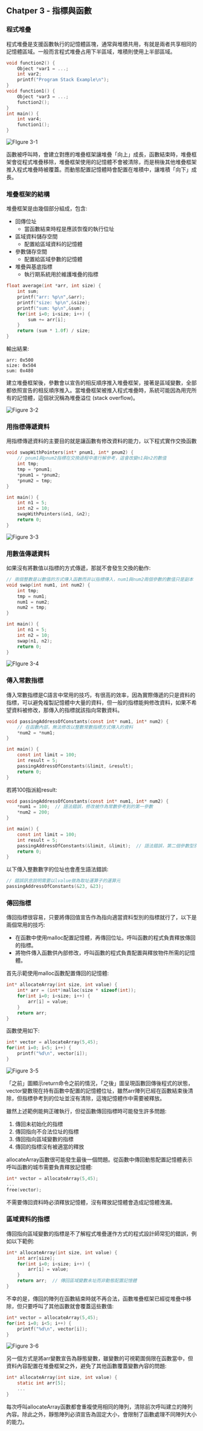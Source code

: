 ## Chatper 3 - 指標與函數
### 程式堆疊
程式堆疊是支援函數執行的記憶體區塊，通常與堆積共用，有就是兩者共享相同的記憶體區域。一般而言程式堆疊占用下半區域，堆積則使用上半部區域。

```c
void function2() {
    Object *var1 = ...;
    int var2;
    printf("Program Stack Example\n");
}
void function1() {
    Object *var3 = ...;
    function2();
}
int main() {
    int var4;
    function1();
}
```

![FIgure 3-1](./Fig/Figure3-1.png)

函數被呼叫時，會建立對應的堆疊框架讓堆疊「向上」成長，函數結束時，堆疊框架會從程式堆疊移除，堆疊框架使用的記憶體不會被清除，而是稍後其他堆疊框架推入程式堆疊時被覆蓋。而動態配置記憶體時會配置在堆積中，讓堆積「向下」成長。

### 堆疊框架的結構
堆疊框架是由幾個部分組成，包含:
* 回傳位址
    - 當函數結束時程是應該恢復的執行位址
* 區域資料儲存空間
    - 配置給區域資料的記憶體
* 參數儲存空間
    - 配置給區域參數的記憶體
* 堆疊與基底指標
    - 執行期系統用於維護堆疊的指標

```c
float average(int *arr, int size) {
    int sum;
    printf("arr: %p\n",&arr);
    printf("size: %p\n",&size);
    printf("sum: %p\n",&sum);
    for(int i=0; i<size; i++) {
        sum += arr[i];
    }
    return (sum * 1.0f) / size;
}
```

輸出結果:
```shell
arr: 0x500
size: 0x504
sum: 0x480
```

建立堆疊框架後，參數會以宣告的相反順序推入堆疊框架，接著是區域變數，全部都依照宣告的相反順序推入。當堆疊框架被推入程式堆疊時，系統可能因為用完所有的記憶體，這個狀況稱為堆疊溢位 (stack overflow)。

![Figure 3-2](./Fig/Figure3-2.png)

### 用指標傳遞資料
用指標傳遞資料的主要目的就是讓函數有修改資料的能力，以下程式實作交換函數
```c
void swapWithPointers(int* pnum1, int* pnum2) {
    // pnum1與pnum2指標在交換過程中進行解參考，這會改變n1與n2的數值
    int tmp;
    tmp = *pnum1;
    *pnum1 = *pnum2;
    *pnum2 = tmp;
}

int main() {
    int n1 = 5;
    int n2 = 10;
    swapWithPointers(&n1, &n2);
    return 0;
}
```

![Figure 3-3](./Fig/Figure3-3.png)

### 用數值傳遞資料
如果沒有將數值以指標的方式傳遞，那就不會發生交換的動作:
```c
// 兩個整數是以數值的方式傳入函數而非以指標傳入，num1與num2兩個參數的數值只是副本
void swap(int num1, int num2) {
    int tmp;
    tmp = num1;
    num1 = num2;
    num2 = tmp;
}

int main() {
    int n1 = 5;
    int n2 = 10;
    swap(n1, n2);
    return 0;
}
```

![FIgure 3-4](./Fig/Figure3-4.png)

### 傳入常數指標
傳入常數指標是C語言中常用的技巧，有很高的效率，因為實際傳遞的只是資料的指標，可以避免複製記憶體中大量的資料，但一般的指標能夠修改資料，如果不希望資料被修改，那傳入的指標就該指向常數資料。

```c
void passingAddressOfConstants(const int* num1, int* num2) {
    // 在函數內部，無法修改以整數常數指標方式傳入的資料
    *num2 = *num1;
}

int main() {
    const int limit = 100;
    int result = 5;
    passingAddressOfConstants(&limit, &result);
    return 0;
}
```

若將100指派給result:
```c
void passingAddressOfConstants(const int* num1, int* num2) {
    *num1 = 100;  // 語法錯誤，修改被作為常數參考到的第一參數
    *num2 = 200;
}

int main() {
    const int limit = 100;
    int result = 5;
    passingAddressOfConstants(&limit, &limit);  // 語法錯誤，第二個參數型別與實際傳入的型別不符合
    return 0;
}
```

以下傳入整數數字的位址也會產生語法錯誤:
```c
// 錯誤訊息說明需要以lvalue做為取址運算子的運算元
passingAddressOfConstants(&23, &23);
```

### 傳回指標
傳回指標很容易，只要將傳回值宣告作為指向適當資料型別的指標就行了，以下是兩個常用的技巧:
* 在函數中使用malloc配置記憶體，再傳回位址。呼叫函數的程式負責釋放傳回的指標。
* 將物件傳入函數供內部修改，呼叫函數的程式負責配置與釋放物件所需的記憶體。

首先示範使用malloc函數配置傳回的記憶體:
```c
int* allocateArray(int size, int value) {
    int* arr = (int*)malloc(size * sizeof(int));
    for(int i=0; i<size; i++) {
        arr[i] = value;
    }
    return arr;
}
```

函數使用如下:
```c
int* vector = allocateArray(5,45);
for(int i=0; i<5; i++) {
    printf("%d\n", vector[i]);
}
```

![Figure 3-5](./Fig/Figure3-5.png)

「之前」圖顯示return命令之前的情況，「之後」圖呈現函數回傳後程式的狀態，vector變數現在持有函數中配置的記憶體位址，雖然arr陣列已經在函數結束後清除，但指標參考到的位址並沒有清除，這塊記憶體作中需要被釋放。

雖然上述範例能夠正確執行，但從函數傳回指標時可能發生許多問題:
1. 傳回未初始化的指標
2. 傳回指向不合法位址的指標
3. 傳回指向區域變數的指標
4. 傳回的指標沒有被適當的釋放

allocateArray函數很可能發生最後一個問題。從函數中傳回動態配置記憶體表示呼叫函數的城市需要負責釋放記憶體:
```c
int* vector = allocateArray(5,45);
...
free(vector);
```

不需要傳回資料時必須釋放記憶體，沒有釋放記憶體會造成記憶體洩漏。

### 區域資料的指標
傳回指向區域變數的指標是不了解程式堆疊運作方式的程式設計師常犯的錯誤，例如以下範例:
```c
int* allocateArray(int size, int value) {
    int arr[size];
    for(int i=0; i<size; i++) {
        arr[i] = value;
    }
    return arr;  // 傳回區域變數未址而非動態配置記憶體
}
```

不幸的是，傳回的陣列在函數結束時就不再合法，函數堆疊框架已經從堆疊中移除，但只要呼叫了其他函數就會覆蓋這些數值:
```c
int* vector = allocateArray(5,45);
for(int i=0; i<5; i++) {
    printf("%d\n", vector[i]);
}
```

![Figure 3-6](./Fig/Figure3-6.png)

另一個方式是將arr變數宣告為靜態變數，雖變數的可視範圍侷限在函數當中，但資料內容配置在堆疊框架之外，避免了其他函數覆蓋變數內容的問題:
```c
int* allocateArray(int size, int value) {
    static int arr[5];
    ...
}
```

每次呼叫allocateArray函數都會重複使用相同的陣列，清除前次呼叫建立的陣列內容。除此之外，靜態陣列必須宣告為固定大小，會限制了函數處理不同陣列大小的能力。